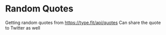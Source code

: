 # Random Quotes
Getting random quotes from https://type.fit/api/quotes
Can share the quote to Twitter as well
